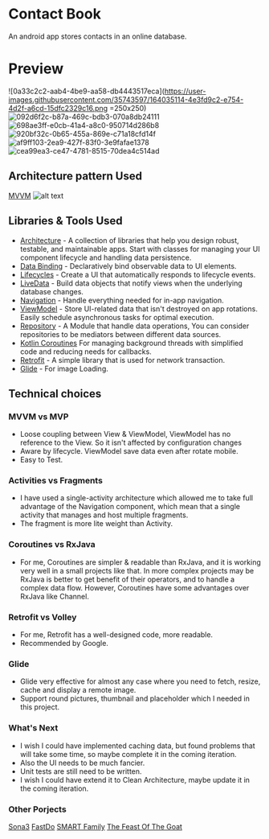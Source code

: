 # Contact Book
An android app stores contacts in an online database.

# Preview

![0a33c2c2-aab4-4be9-aa58-db4443517eca](https://user-images.githubusercontent.com/35743597/164035114-4e3fd9c2-e754-4d2f-a6cd-15dfc2329c16.png =250x250)
![092d6f2c-b87a-469c-bdb3-070a8db24111](https://user-images.githubusercontent.com/35743597/164035119-8682e330-9a42-4df2-ae2f-c30d7d41a18c.png)
![698ae3ff-e0cb-41a4-a8c0-950714d286b8](https://user-images.githubusercontent.com/35743597/164035120-6eec3f21-b55b-4892-b685-c0bcef2f92ce.png)
![920bf32c-0b65-455a-869e-c71a18cfd14f](https://user-images.githubusercontent.com/35743597/164035125-35397597-677a-487b-b071-47b2d34d02d2.png)
![af9ff103-2ea9-427f-83f0-3e9fafae1378](https://user-images.githubusercontent.com/35743597/164035128-be96cefd-f0c2-403c-bda4-666a417c81ac.png)
![cea99ea3-ce47-4781-8515-70dea4c514ad](https://user-images.githubusercontent.com/35743597/164035132-a02fd174-46c6-4f02-9cb7-4a26b90d4ad3.png)


## Architecture pattern Used
[MVVM](https://developer.android.com/jetpack/guide)
![alt text][logo]

[logo]: https://developer.android.com/topic/libraries/architecture/images/final-architecture.png "MVVM"

## Libraries & Tools Used
- [Architecture](https://developer.android.com/jetpack/arch/) - A collection of libraries that help you design robust, testable, and maintainable apps. Start with classes for managing your UI component lifecycle and handling data persistence.
- [Data Binding](https://developer.android.com/topic/libraries/data-binding/) - Declaratively bind observable data to UI elements.
- [Lifecycles](https://developer.android.com/topic/libraries/architecture/lifecycle) - Create a UI that automatically responds to lifecycle events.
- [LiveData](https://developer.android.com/topic/libraries/architecture/livedata) - Build data objects that notify views when the underlying database changes.
- [Navigation](https://developer.android.com/topic/libraries/architecture/navigation/) - Handle everything needed for in-app navigation.
- [ViewModel](https://developer.android.com/topic/libraries/architecture/viewmodel) - Store UI-related data that isn't destroyed on app rotations. Easily schedule asynchronous tasks for optimal execution.
- [Repository](https://developer.android.com/jetpack/guide#fetch-data) - A Module that handle data operations, You can consider repositories to be mediators between different data sources.
- [Kotlin Coroutines](https://kotlinlang.org/docs/reference/coroutines-overview.html) For managing background threads with simplified code and reducing needs for callbacks.
- [Retrofit](https://square.github.io/retrofit) - A simple library that is used for network transaction.
- [Glide](https://bumptech.github.io/glide/) - For image Loading.

## Technical choices
### MVVM vs MVP
- Loose coupling between View & ViewModel, ViewModel has no reference to the View. So it isn't affected by configuration changes
- Aware by lifecycle. ViewModel save data even after rotate mobile.
- Easy to Test.
### Activities vs Fragments
- I have used a single-activity architecture which allowed me to take full advantage of the Navigation component, which mean that a single activity that manages and host multiple fragments.
- The fragment is more lite weight than Activity.
### Coroutines vs RxJava
- For me, Coroutines are simpler & readable than RxJava, and it is working very well in a small projects like that. In more complex projects may be RxJava is better to get benefit of their operators, and to handle a complex data flow. However, Coroutines have some advantages over RxJava like Channel.
### Retrofit vs Volley
- For me, Retrofit has a well-designed code, more readable.
- Recommended by Google.

### Glide
- Glide very effective for almost any case where you need to fetch, resize, cache and display a remote image.
- Support round pictures, thumbnail and placeholder which I needed in this project.

### What's Next
- I wish I could have implemented caching data, but found problems that will take some time, so maybe complete it in the coming iteration.
- Also the UI needs to be much fancier.
- Unit tests are still need to be written.
- I wish I could have extend it to Clean Architecture, maybe update it in the coming iteration.

### Other Porjects
[Sona3](https://github.com/islamarr/Sona3)
[FastDo](https://github.com/Ahmedshehatah/Fast-Do)
[SMART Family](https://github.com/Ahmedshehatah/SMART_Family)
[The Feast Of The Goat](https://github.com/Ahmedshehatah/The_Feast_of_the_Goat)


